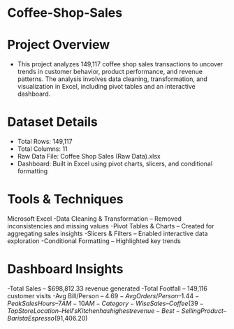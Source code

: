 # Coffee-Shop-Sales

# Project Overview
- This project analyzes 149,117 coffee shop sales transactions to uncover trends in customer behavior, product performance, and revenue patterns. The analysis involves data cleaning, transformation, and visualization in Excel, including pivot tables and an interactive dashboard.

# Dataset Details
- Total Rows: 149,117
- Total Columns: 11
- Raw Data File: Coffee Shop Sales (Raw Data).xlsx
- Dashboard: Built in Excel using pivot charts, slicers, and conditional formatting

# Tools & Techniques
Microsoft Excel
-Data Cleaning & Transformation – Removed inconsistencies and missing values
-Pivot Tables & Charts – Created for aggregating sales insights
-Slicers & Filters – Enabled interactive data exploration
-Conditional Formatting – Highlighted key trends

# Dashboard Insights
-Total Sales – $698,812.33 revenue generated
-Total Footfall – 149,116 customer visits
-Avg Bill/Person – $4.69
-Avg Orders/Person – 1.44
-Peak Sales Hours – 7 AM - 10 AM
-Category-Wise Sales – Coffee (39%) dominates sales
-Top Store Location – Hell’s Kitchen has highest revenue
-Best-Selling Product – Barista Espresso ($91,406.20)
